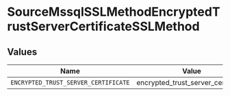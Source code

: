 # SourceMssqlSSLMethodEncryptedTrustServerCertificateSSLMethod


## Values

| Name                                 | Value                                |
| ------------------------------------ | ------------------------------------ |
| `ENCRYPTED_TRUST_SERVER_CERTIFICATE` | encrypted_trust_server_certificate   |
